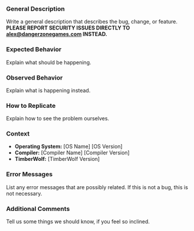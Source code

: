### General Description ###
Write a general description that describes the bug, change, or feature.
**PLEASE REPORT SECURITY ISSUES DIRECTLY TO [alex@dangerzonegames.com](mailto:alex@dangerzonegames.com) INSTEAD.**

### Expected Behavior ###
Explain what should be happening.

### Observed Behavior ###
Explain what is happening instead.

### How to Replicate ###
Explain how to see the problem ourselves.

### Context ###
- **Operating System:** \[OS Name\] \[OS Version\]
- **Compiler:** \[Compiler Name\] \[Compiler Version\]
- **TimberWolf:** \[TimberWolf Version\]

### Error Messages ###
List any error messages that are possibly related. If this is not a bug, this is not necessary.

### Additional Comments ###
Tell us some things we should know, if you feel so inclined.
